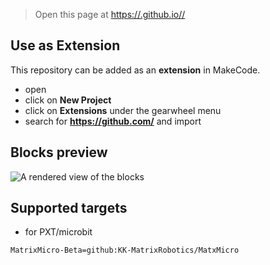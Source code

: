 
> Open this page at [https://.github.io//](https://.github.io//)

## Use as Extension

This repository can be added as an **extension** in MakeCode.

* open []()
* click on **New Project**
* click on **Extensions** under the gearwheel menu
* search for **https://github.com/** and import

## Blocks preview

![A rendered view of the blocks](https://github.com/KKITC-Roger/MatrixMicrobit-beta/icon.png)

## Supported targets

* for PXT/microbit

```package
MatrixMicro-Beta=github:KK-MatrixRobotics/MatxMicro
```
